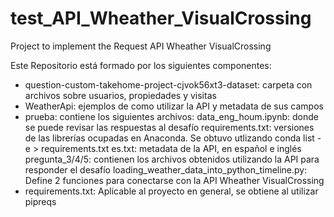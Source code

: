 # test_API_Wheather_VisualCrossing
Project to implement the Request API Wheather VisualCrossing

Este Repositorio está formado por los siguientes componentes:
- question-custom-takehome-project-cjvok56xt3-dataset: carpeta con archivos sobre usuarios, propiedades y visitas
- WeatherApi: ejemplos de como utilizar la API y metadata de sus campos
- prueba: contiene los siguientes archivos:
    data_eng_houm.ipynb: donde se puede revisar las respuestas al desafío
    requirements.txt: versiones de las librerías ocupadas en Anaconda. Se obtuvo utlizando conda list -e > requirements.txt
    es.txt: metadata de la API, en español e inglés
    pregunta_3/4/5: contienen los archivos obtenidos utilizando la API para responder el desafío
    loading_weather_data_into_python_timeline.py: Define 2 funciones para conectarse con la API Wheather VisualCrossing
- requirements.txt: Aplicable al proyecto en general, se obtiene al utilizar pipreqs
    
